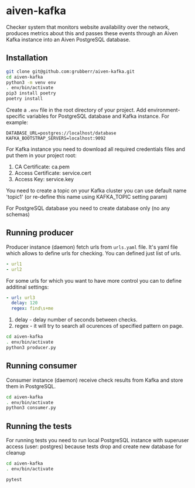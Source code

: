 # aiven-kafka

Checker system that monitors website availability over the
network, produces metrics about this and passes these events through an Aiven
Kafka instance into an Aiven PostgreSQL database.

## Installation

```bash
git clone git@github.com:grubberr/aiven-kafka.git
cd aiven-kafka
python3 -m venv env
. env/bin/activate
pip3 install poetry
poetry install
```

Create a `.env` file in the root directory of your project. Add
environment-specific variables for PostgreSQL database and Kafka instance.
For example:

```dosini
DATABASE_URL=postgres://localhost/database
KAFKA_BOOTSTRAP_SERVERS=localhost:9092
```

For Kafka instance you need to download all required credentials files and put them in your project root:
1. CA Certificate: ca.pem
2. Access Certificate: service.cert
3. Access Key: service.key

You need to create a topic on your Kafka cluster you can use default name 'topic1'
(or re-define this name using KAFKA_TOPIC setting param)

For PostgreSQL database you need to create database only (no any schemas)

## Running producer

Producer instance (daemon) fetch urls from `urls.yaml` file. It's yaml file which allows to define urls for checking.
You can defined just list of urls.

```yaml
- url1
- url2
```

For some urls for which you want to have more control
you can to define additinal settings:

```yaml
- url: url3
  delay: 120
  regex: find\s+me
```
1. delay - delay number of seconds between checks.
2. regex - it will try to search all ocurences of specified pattern on page.

```bash
cd aiven-kafka
. env/bin/activate
python3 producer.py
```

## Running consumer

Consumer instance (daemon) receive check results from Kafka and store them in PostgreSQL.

```bash
cd aiven-kafka
. env/bin/activate
python3 consumer.py
```

## Running the tests

For running tests you need to run local PostgreSQL instance with superuser access (user: postgres)
because tests drop and create new database for cleanup

```bash
cd aiven-kafka
. env/bin/activate

pytest
```
